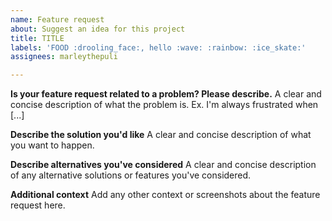 ```yaml
---
name: Feature request
about: Suggest an idea for this project
title: TITLE
labels: 'FOOD :drooling_face:, hello :wave: :rainbow: :ice_skate:'
assignees: marleythepuli

---
```


**Is your feature request related to a problem? Please describe.**
A clear and concise description of what the problem is. Ex. I'm always frustrated when [...]

**Describe the solution you'd like**
A clear and concise description of what you want to happen.

**Describe alternatives you've considered**
A clear and concise description of any alternative solutions or features you've considered.

**Additional context**
Add any other context or screenshots about the feature request here.
